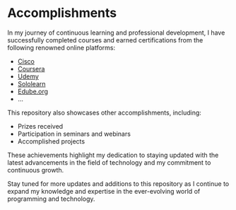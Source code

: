 # Accomplishments

In my journey of continuous learning and professional development, I have successfully completed courses and earned certifications from the following renowned online platforms:

- [Cisco](https://www.cisco.com/)
- [Coursera](https://www.coursera.org/)
- [Udemy](https://www.udemy.com/)
- [Sololearn](https://www.sololearn.com/)
- [Edube.org](https://www.edube.org/)
- ...

This repository also showcases other accomplishments, including:

- Prizes received
- Participation in seminars and webinars
- Accomplished projects

These achievements highlight my dedication to staying updated with the latest advancements in the field of technology and my commitment to continuous growth.

Stay tuned for more updates and additions to this repository as I continue to expand my knowledge and expertise in the ever-evolving world of programming and technology.



